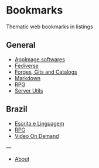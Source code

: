 # Bookmarks

Thematic web bookmarks in listings

## General

* [AppImage softwares](appimage.md)
* [Fediverse](fediverse.md) 
* [Forges, Gits and Catalogs](code-yp.md)
* [Markdown](markdown.md)
* [RPG](rpg.md)
* [Server Utils](servers.md)

## Brazil

* [Escrita e Linguagem](br-lang.md)
* [RPG](br-rpg.md)
* [Video On Demand](br-vod.md) 

—
* [About](about.md)
